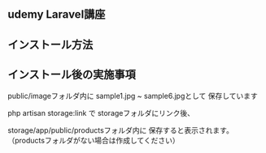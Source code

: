 ## udemy Laravel講座

## インストール方法

## インストール後の実施事項
public/imageフォルダ内に
sample1.jpg ~ sample6.jpgとして
保存しています

php artisan storage:link で
storageフォルダにリンク後、

storage/app/public/productsフォルダ内に
保存すると表示されます。
（productsフォルダがない場合は作成してください）
